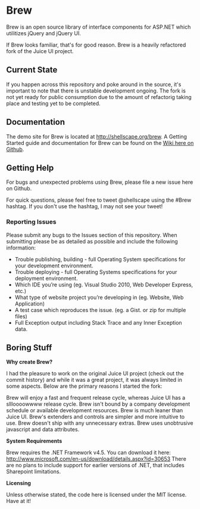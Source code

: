 Brew
====

Brew is an open source library of interface components for ASP.NET which utilitizes jQuery and jQuery UI.

If Brew looks familiar, that's for good reason. Brew is a heavily refactored fork of the Juice UI project.

## Current State

If you happen across this repository and poke around in the source, it's important to note that there is unstable development ongoing. The fork is not yet ready for public consumption due to the amount of refactorig taking place and testing yet to be completed.

## Documentation

The demo site for Brew is located at http://shellscape.org/brew. 
A Getting Started guide and documentation for Brew can be found on the [Wiki here on Github](https://github.com/shellscape/brew/wiki). 

## Getting Help

For bugs and unexpected problems using Brew, please file a new issue here on Github.

For quick questions, please feel free to tweet @shellscape using the #Brew hashtag. If you don't use the hashtag, I may not see your tweet!

### Reporting Issues

Please submit any bugs to the Issues section of this repository. 
When submitting please be as detailed as possible and include the following information:

* Trouble publishing, building - full Operating System specifications for your development environment.
* Trouble deploying - full Operating Systems specifications for your deployment environment.
* Which IDE you’re using (eg. Visual Studio 2010, Web Developer Express, etc.)
* What type of website project you’re developing in (eg. Website, Web Application)
* A test case which reproduces the issue. (eg. a Gist. or zip for multiple files)
* Full Exception output including Stack Trace and any Inner Exception data.
 
## Boring Stuff

**Why create Brew?**

I had the pleasure to work on the original Juice UI project (check out the commit history) and while it was a great project, it was always limited in some aspects. Below are the primary reasons I started the fork:

Brew will enjoy a fast and frequent release cycle, whereas Juice UI has a sllloooowwww release cycle. 
Brew isn't bound by a company development schedule or available development resources.
Brew is much leaner than Juice UI.
Brew's extenders and controls are simpler and more intuitive to use. 
Brew doesn't ship with any unnecessary extras.
Brew uses unobtrusive javascript and data attributes. 

**System Requirements**

Brew requires the .NET Framework v4.5. You can download it here: http://www.microsoft.com/en-us/download/details.aspx?id=30653
There are no plans to include support for earlier versions of .NET, that includes Sharepoint limitations.

**Licensing**

Unless otherwise stated, the code here is licensed under the MIT license. Have at it!
